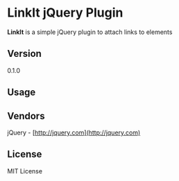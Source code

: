 # LinkIt jQuery Plugin

**LinkIt** is a simple jQuery plugin to attach links to elements

## Version

0.1.0

## Usage

## Vendors

jQuery - [http://jquery.com](http://jquery.com)

## License

MIT License